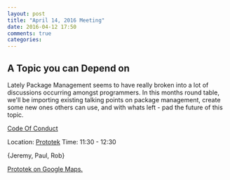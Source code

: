 ```yaml
---
layout: post
title: "April 14, 2016 Meeting"
date: 2016-04-12 17:50
comments: true
categories: 
---
```


## A Topic you can Depend on

Lately Package Management seems to have really broken
into a lot of discussions occurring amongst programmers. In this months 
round table, we'll be importing existing talking points on package management, 
create some new ones others can use, and with whats left - pad the future of this topic.

[Code Of Conduct](http://www.okcruby.org/about/)

Location: [Prototek][prototek]
Time: 11:30 - 12:30

{Jeremy, Paul, Rob}

<a href="https://www.google.com/maps/place/401+NW+10th+St/@35.478527,-97.519417,17z/data=!3m1!4b1!4m2!3m1!1s0x87b21733fd30d655:0xce3a1cd9b95c8415">Prototek on Google Maps.</a>

[prototek]: http://prototekokc.com/
